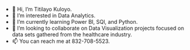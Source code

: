 - 👋 Hi, I’m Titilayo Kuloyo.
- 👀 I’m interested in Data Analytics. 
- 🌱 I’m currently learning Power BI, SQl, and Python.
- 💞️ I’m looking to collaborate on Data Visualization projects focused on data sets gathered from the healthcare industry. 
- 📫 You can reach me at 832-708-5523.

<!---
Tye-tee/Tye-tee is a ✨ special ✨ repository because its `README.md` (this file) appears on your GitHub profile.
You can click the Preview link to take a look at your changes.
--->
